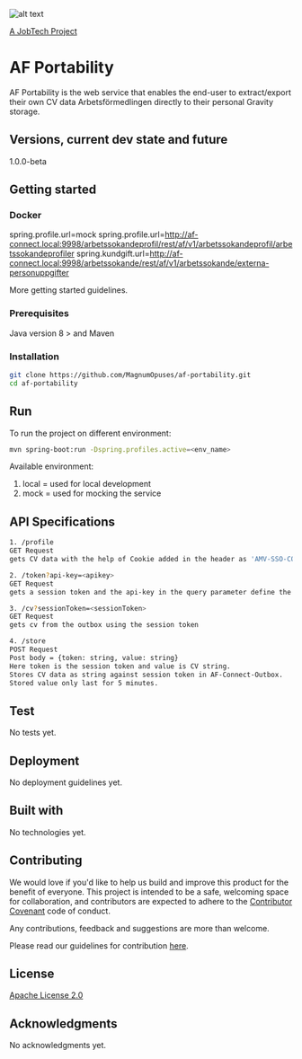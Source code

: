 ![alt text][logo]

[logo]: https://github.com/MagnumOpuses/project-meta/blob/master/img/jobtechdev_black.png "JobTech dev logo"

[A JobTech Project](https://www.jobtechdev.se)

# AF Portability

AF Portability is the web service that enables the end-user to extract/export their own CV data Arbetsförmedlingen directly to their personal Gravity storage.

## Versions, current dev state and future

1.0.0-beta

## Getting started

### Docker

spring.profile.url=mock
spring.profile.url=http://af-connect.local:9998/arbetssokandeprofil/rest/af/v1/arbetssokandeprofil/arbetssokandeprofiler
spring.kundgift.url=http://af-connect.local:9998/arbetssokande/rest/af/v1/arbetssokande/externa-personuppgifter

More getting started guidelines.

### Prerequisites

Java version 8 >
and Maven

### Installation

```bash
git clone https://github.com/MagnumOpuses/af-portability.git
cd af-portability
```

## Run

To run the project on different environment:

```bash
mvn spring-boot:run -Dspring.profiles.active=<env_name>
```

Available environment:

1. local = used for local development
2. mock = used for mocking the service

## API Specifications

```bash
1. /profile
GET Request
gets CV data with the help of Cookie added in the header as 'AMV-SSO-COOKIE'

2. /token?api-key=<apikey>
GET Request
gets a session token and the api-key in the query parameter define the authenticity of the user

3. /cv?sessionToken=<sessionToken>
GET Request
gets cv from the outbox using the session token

4. /store
POST Request
Post body = {token: string, value: string}
Here token is the session token and value is CV string.
Stores CV data as string against session token in AF-Connect-Outbox.
Stored value only last for 5 minutes.
```

## Test

No tests yet.

## Deployment

No deployment guidelines yet.

## Built with

No technologies yet.

## Contributing

We would love if you'd like to help us build and improve this product for the benefit of everyone. This project is intended to be a safe, welcoming space for collaboration, and contributors are expected to adhere to the [Contributor Covenant](http://contributor-covenant.org/) code of conduct.

Any contributions, feedback and suggestions are more than welcome.

Please read our guidelines for contribution [here](CONTRIBUTING_TEMPLATE.md).

## License

[Apache License 2.0](LICENSE.md)

## Acknowledgments

No acknowledgments yet.
